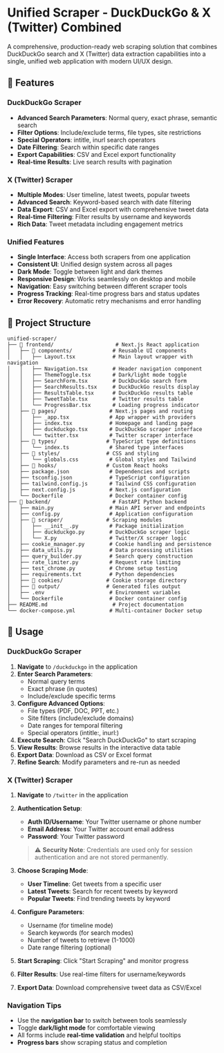 # Unified Scraper - DuckDuckGo & X (Twitter) Combined

A comprehensive, production-ready web scraping solution that combines DuckDuckGo search and X (Twitter) data extraction capabilities into a single, unified web application with modern UI/UX design.

## 🚀 Features

### DuckDuckGo Scraper
- **Advanced Search Parameters**: Normal query, exact phrase, semantic search
- **Filter Options**: Include/exclude terms, file types, site restrictions
- **Special Operators**: intitle, inurl search operators
- **Date Filtering**: Search within specific date ranges
- **Export Capabilities**: CSV and Excel export functionality
- **Real-time Results**: Live search results with pagination

### X (Twitter) Scraper
- **Multiple Modes**: User timeline, latest tweets, popular tweets
- **Advanced Search**: Keyword-based search with date filtering
- **Data Export**: CSV and Excel export with comprehensive tweet data
- **Real-time Filtering**: Filter results by username and keywords
- **Rich Data**: Tweet metadata including engagement metrics

### Unified Features
- **Single Interface**: Access both scrapers from one application
- **Consistent UI**: Unified design system across all pages
- **Dark Mode**: Toggle between light and dark themes
- **Responsive Design**: Works seamlessly on desktop and mobile
- **Navigation**: Easy switching between different scraper tools
- **Progress Tracking**: Real-time progress bars and status updates
- **Error Recovery**: Automatic retry mechanisms and error handling


## 📁 Project Structure

```
unified-scraper/
├── 📁 frontend/                    # Next.js React application
│   ├── 📁 components/             # Reusable UI components
│   │   ├── Layout.tsx            # Main layout wrapper with navigation
│   │   ├── Navigation.tsx        # Header navigation component
│   │   ├── ThemeToggle.tsx       # Dark/light mode toggle
│   │   ├── SearchForm.tsx        # DuckDuckGo search form
│   │   ├── SearchResults.tsx     # DuckDuckGo results display
│   │   ├── ResultsTable.tsx      # DuckDuckGo results table
│   │   ├── TweetTable.tsx        # Twitter results table
│   │   └── ProgressBar.tsx       # Loading progress indicator
│   ├── 📁 pages/                 # Next.js pages and routing
│   │   ├── _app.tsx             # App wrapper with providers
│   │   ├── index.tsx            # Homepage and landing page
│   │   ├── duckduckgo.tsx       # DuckDuckGo scraper interface
│   │   └── twitter.tsx          # Twitter scraper interface
│   ├── 📁 types/                # TypeScript type definitions
│   │   └── index.ts             # Shared type interfaces
│   ├── 📁 styles/               # CSS and styling
│   │   └── globals.css          # Global styles and Tailwind
│   ├── 📁 hooks/                # Custom React hooks
│   ├── package.json             # Dependencies and scripts
│   ├── tsconfig.json            # TypeScript configuration
│   ├── tailwind.config.js       # Tailwind CSS configuration
│   ├── next.config.js           # Next.js configuration
│   └── Dockerfile               # Docker container config
├── 📁 backend/                    # FastAPI Python backend
│   ├── main.py                  # Main API server and endpoints
│   ├── config.py                # Application configuration
│   ├── 📁 scraper/              # Scraping modules
│   │   ├── __init__.py          # Package initialization
│   │   ├── duckduckgo.py        # DuckDuckGo scraper logic
│   │   └── X.py                 # Twitter/X scraper logic
│   ├── cookie_manager.py        # Cookie handling and persistence
│   ├── data_utils.py            # Data processing utilities
│   ├── query_builder.py         # Search query construction
│   ├── rate_limiter.py          # Request rate limiting
│   ├── test_chrome.py           # Chrome setup testing
│   ├── requirements.txt         # Python dependencies
│   ├── 📁 cookies/              # Cookie storage directory
│   ├── 📁 output/               # Generated files output
│   ├── .env                     # Environment variables
│   └── Dockerfile               # Docker container config
├── README.md                     # Project documentation
└── docker-compose.yml           # Multi-container Docker setup
```

## 📖 Usage

### DuckDuckGo Scraper
1. **Navigate** to `/duckduckgo` in the application
2. **Enter Search Parameters**:
   - Normal query terms
   - Exact phrase (in quotes)
   - Include/exclude specific terms
3. **Configure Advanced Options**:
   - File types (PDF, DOC, PPT, etc.)
   - Site filters (include/exclude domains)
   - Date ranges for temporal filtering
   - Special operators (intitle:, inurl:)
4. **Execute Search**: Click "Search DuckDuckGo" to start scraping
5. **View Results**: Browse results in the interactive data table
6. **Export Data**: Download as CSV or Excel format
7. **Refine Search**: Modify parameters and re-run as needed

### X (Twitter) Scraper
1. **Navigate** to `/twitter` in the application
2. **Authentication Setup**:
   - **Auth ID/Username**: Your Twitter username or phone number
   - **Email Address**: Your Twitter account email address  
   - **Password**: Your Twitter password
   
   > ⚠️ **Security Note**: Credentials are used only for session authentication and are not stored permanently.

3. **Choose Scraping Mode**:
   - **User Timeline**: Get tweets from a specific user
   - **Latest Tweets**: Search for recent tweets by keyword
   - **Popular Tweets**: Find trending tweets by keyword

4. **Configure Parameters**:
   - Username (for timeline mode)
   - Search keywords (for search modes)
   - Number of tweets to retrieve (1-1000)
   - Date range filtering (optional)

5. **Start Scraping**: Click "Start Scraping" and monitor progress
6. **Filter Results**: Use real-time filters for username/keywords
7. **Export Data**: Download comprehensive tweet data as CSV/Excel

### Navigation Tips
- Use the **navigation bar** to switch between tools seamlessly
- Toggle **dark/light mode** for comfortable viewing
- All forms include **real-time validation** and helpful tooltips
- **Progress bars** show scraping status and completion
